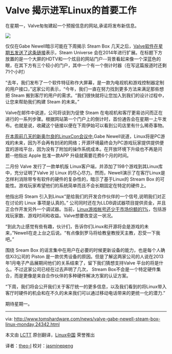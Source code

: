 Valve 揭示进军Linux的首要工作
==============================

在星期一，Valve匆匆建起一个预报信息的网站,承诺将发布新信息。

![](http://media.bestofmicro.com/xi3-valve-piston-steambox,1-F-375891-1.jpg)

仅仅在Gabe Newell暗示可能在下周揭示 Steam Box 几天之后，[Valve软件在星期五发送了这条链接][1]表示，Steam Universe 会在2014年进行扩展。在标题下方放置的是一个大屏的HDTV和一个炫目的网站门户--背景看起来像一个深蓝色的眼，在其下方有三个较小的门户，其中一个有一个倒计时器（在写这篇报道时还剩71个小时）

“去年，我们发布了一个软件特征称作大屏幕，是一款为电视机和游戏控制器定制的用户接口，”这家公司表示，“今年，我们一直在努力找到更多方法来满足那些想把 Steam 搬到客厅的用户的需求。“我们很快就将让您加入到我们的设计过程中，让您来帮助我们构建 Steam 的未来。”

Valve在邮件中说道，公司将谈到为促使 Steam 在电视机和客厅更易访问而正在进行的一系列步骤。根据网站第一个门户上的倒计时，首份通告会在星期一上午发布。也就是说，收藏这个链接以便在下周伊始可以看到公司店里有什么稀奇事物。

[在本周前几天的新奥尔良的LinuxCon会议中][2],Gabe Newell说道，Linux将是PC游戏的未来，因为不会再有封闭的网络；开源环境最终会为PC游戏玩家提供提供便宜的游戏平台，因为没有了附加的操作系统成本。在开放环境下升级也不再是问题--他指出 Apple 批准一款APP 升级就需要花费6个月的时间。

二月份 Valve 发行了一款单机版 Linux客户端，并添加了198个游戏到其Linux库中，充分证明了Valve 对 Linux 的尽心尽力。然而，Newell演示了在客厅Linux是怎样利消除带专有软件的硬件的复杂性的，暗示了基于Linux的 Stream Box 的可能性。游戏玩家希望他们的系统简单而且不会长期固定在特定的硬件上。

他指出将 Steam 引入到Linux“是给我们的开发合作伙伴的一个信号,说明我们对正在讨论的 Linux 事项是认真的。” 公司同时还在为LLDB调试器项目提供资金，并且正合作开发另外一个调试器。当前，[Linux游戏帐号还少于市场份额的1%][3]，包括游戏玩家数、游戏时间和收益。Valve想要改变这一状况。

“到此为止感觉有些有趣，伙计们，告诉你们Linux和开源将会是游戏的未来，”Newell在走上台之后说。“有点像到罗马将给教皇教授天主教，忍受一下我吧。”

围绕 Sream Box 的谣言集中在用户在必要的时候更新设备的能力，也是每个人确信Xi3公司的 Piston 是一款优秀设备的原因。但是了解这两家公司的人说在2013年1月电子产品展期间他们的关系结束了，留下我们猜想支持Valve 平台的将是什么。不过这家公司已经在过去声明了几次， Stream Box不会是一个特定硬件集合，而是更像是来自合作伙伴的多种硬件解决方案的认证方案。

“下周，我们将会公开我们关于客厅统一的更多信息，以及我们看到的将Linux带入客厅时硬件的机会和在不久的未来我们可以通过移动电话带来的更统一化的潜力.”

期待星期一。


---

via: http://www.tomshardware.com/news/valve-gabe-newell-steam-box-linux-monday,24342.html

本文由 [LCTT][] 原创翻译，[Linux中国][] 荣誉推出

译者：[theo-l][] 校对：[jasminepeng][]

[LCTT]:https://github.com/LCTT/TranslateProject
[Linux中国]:http://linux.cn/portal.php
[theo-l]:http://linux.cn/space/theo-l
[jasminepeng]:http://linux.cn/space/jasminepeng

[1]:http://steampowered.com/livingroom
[2]:http://www.youtube.com/watch?v=Gzn6E2m3otg#t=1369
[3]:http://arstechnica.com/gaming/2013/09/gabe-newell-linux-is-the-future-of-gaming-new-hardware-coming-soon/
